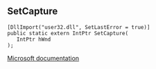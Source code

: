 ## SetCapture

```
[DllImport("user32.dll", SetLastError = true)]
public static extern IntPtr SetCapture(
   IntPtr hWnd
);
```

[Microsoft documentation](https://docs.microsoft.com/en-us/windows/win32/api/winuser/nf-winuser-setcapture)
